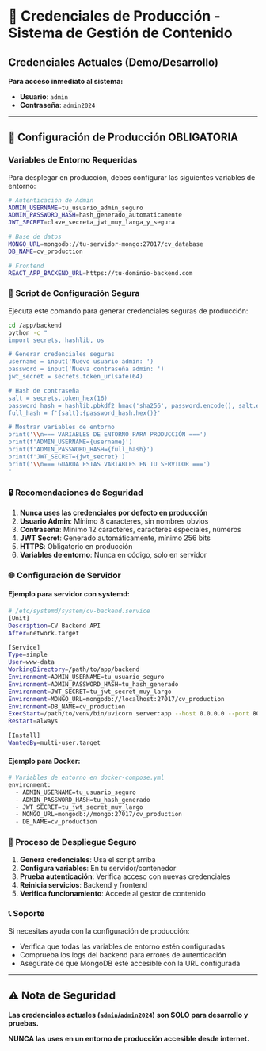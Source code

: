 # 🔐 Credenciales de Producción - Sistema de Gestión de Contenido

## Credenciales Actuales (Demo/Desarrollo)

**Para acceso inmediato al sistema:**
- **Usuario**: `admin`
- **Contraseña**: `admin2024`

---

## 🚨 Configuración de Producción OBLIGATORIA

### Variables de Entorno Requeridas

Para desplegar en producción, debes configurar las siguientes variables de entorno:

```bash
# Autenticación de Admin
ADMIN_USERNAME=tu_usuario_admin_seguro
ADMIN_PASSWORD_HASH=hash_generado_automaticamente
JWT_SECRET=clave_secreta_jwt_muy_larga_y_segura

# Base de datos
MONGO_URL=mongodb://tu-servidor-mongo:27017/cv_database
DB_NAME=cv_production

# Frontend
REACT_APP_BACKEND_URL=https://tu-dominio-backend.com
```

### 🔧 Script de Configuración Segura

Ejecuta este comando para generar credenciales seguras de producción:

```bash
cd /app/backend
python -c "
import secrets, hashlib, os

# Generar credenciales seguras
username = input('Nuevo usuario admin: ')
password = input('Nueva contraseña admin: ')
jwt_secret = secrets.token_urlsafe(64)

# Hash de contraseña
salt = secrets.token_hex(16)
password_hash = hashlib.pbkdf2_hmac('sha256', password.encode(), salt.encode(), 100000)
full_hash = f'{salt}:{password_hash.hex()}'

# Mostrar variables de entorno
print('\\n=== VARIABLES DE ENTORNO PARA PRODUCCIÓN ===')
print(f'ADMIN_USERNAME={username}')
print(f'ADMIN_PASSWORD_HASH={full_hash}')
print(f'JWT_SECRET={jwt_secret}')
print('\\n=== GUARDA ESTAS VARIABLES EN TU SERVIDOR ===')
"
```

### 🔒 Recomendaciones de Seguridad

1. **Nunca uses las credenciales por defecto en producción**
2. **Usuario Admin**: Mínimo 8 caracteres, sin nombres obvios
3. **Contraseña**: Mínimo 12 caracteres, caracteres especiales, números
4. **JWT Secret**: Generado automáticamente, mínimo 256 bits
5. **HTTPS**: Obligatorio en producción
6. **Variables de entorno**: Nunca en código, solo en servidor

### 🌐 Configuración de Servidor

#### Ejemplo para servidor con systemd:

```bash
# /etc/systemd/system/cv-backend.service
[Unit]
Description=CV Backend API
After=network.target

[Service]
Type=simple
User=www-data
WorkingDirectory=/path/to/app/backend
Environment=ADMIN_USERNAME=tu_usuario_seguro
Environment=ADMIN_PASSWORD_HASH=tu_hash_generado
Environment=JWT_SECRET=tu_jwt_secret_muy_largo
Environment=MONGO_URL=mongodb://localhost:27017/cv_production
Environment=DB_NAME=cv_production
ExecStart=/path/to/venv/bin/uvicorn server:app --host 0.0.0.0 --port 8001
Restart=always

[Install]
WantedBy=multi-user.target
```

#### Ejemplo para Docker:

```dockerfile
# Variables de entorno en docker-compose.yml
environment:
  - ADMIN_USERNAME=tu_usuario_seguro
  - ADMIN_PASSWORD_HASH=tu_hash_generado
  - JWT_SECRET=tu_jwt_secret_muy_largo
  - MONGO_URL=mongodb://mongo:27017/cv_production
  - DB_NAME=cv_production
```

### 🎯 Proceso de Despliegue Seguro

1. **Genera credenciales**: Usa el script arriba
2. **Configura variables**: En tu servidor/contenedor
3. **Prueba autenticación**: Verifica acceso con nuevas credenciales
4. **Reinicia servicios**: Backend y frontend
5. **Verifica funcionamiento**: Accede al gestor de contenido

### 📞 Soporte

Si necesitas ayuda con la configuración de producción:
- Verifica que todas las variables de entorno estén configuradas
- Comprueba los logs del backend para errores de autenticación
- Asegúrate de que MongoDB esté accesible con la URL configurada

---

## ⚠️ Nota de Seguridad

**Las credenciales actuales (`admin`/`admin2024`) son SOLO para desarrollo y pruebas.**

**NUNCA las uses en un entorno de producción accesible desde internet.**